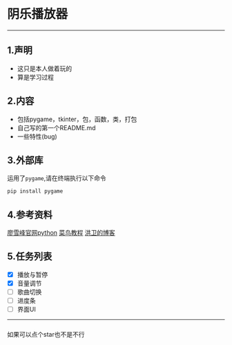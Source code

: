 # 阴乐播放器
---

## 1.声明
- 这只是本人做着玩的
- 算是学习过程

## 2.内容
- 包括pygame，tkinter，包，函数，类，打包
- 自己写的第一个README.md
- 一些特性(bug)

## 3.外部库
运用了`pygame`,请在终端执行以下命令
```bash
pip install pygame
```
## 4.参考资料
[廖雪峰官网python](https://liaoxuefeng.com/books/python/introduction/index.html)
[菜鸟教程](https://www.runoob.com/python/python-gui-tkinter.html)
[洪卫的博客](https://www.cnblogs.com/shwee/p/9427975.html)

## 5.任务列表
- [x] 播放与暂停
- [x] 音量调节
- [ ] 歌曲切换
- [ ] 进度条
- [ ] 界面UI

---
###
如果可以点个star也不是不行
